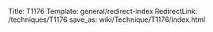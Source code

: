 Title: T1176
Template: general/redirect-index
RedirectLink: /techniques/T1176
save_as: wiki/Technique/T1176/index.html